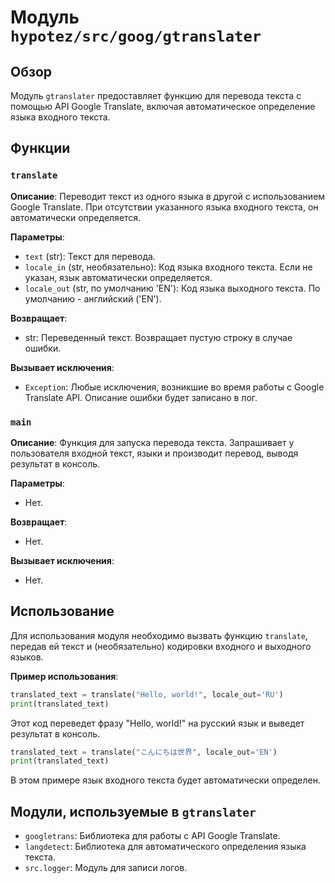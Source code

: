 # Модуль `hypotez/src/goog/gtranslater`

## Обзор

Модуль `gtranslater` предоставляет функцию для перевода текста с помощью API Google Translate, включая автоматическое определение языка входного текста.

## Функции

### `translate`

**Описание**: Переводит текст из одного языка в другой с использованием Google Translate. При отсутствии указанного языка входного текста, он автоматически определяется.

**Параметры**:

- `text` (str): Текст для перевода.
- `locale_in` (str, необязательно): Код языка входного текста. Если не указан, язык автоматически определяется.
- `locale_out` (str, по умолчанию 'EN'): Код языка выходного текста. По умолчанию - английский ('EN').


**Возвращает**:

- str: Переведенный текст. Возвращает пустую строку в случае ошибки.


**Вызывает исключения**:

- `Exception`: Любые исключения, возникшие во время работы с Google Translate API.  Описание ошибки будет записано в лог.

### `main`

**Описание**: Функция для запуска перевода текста. Запрашивает у пользователя входной текст, языки и производит перевод, выводя результат в консоль.

**Параметры**:

- Нет.

**Возвращает**:

- Нет.

**Вызывает исключения**:

- Нет.


## Использование

Для использования модуля необходимо вызвать функцию `translate`, передав ей текст и (необязательно) кодировки входного и выходного языков.

**Пример использования**:

```python
translated_text = translate("Hello, world!", locale_out='RU')
print(translated_text)
```

Этот код переведет фразу "Hello, world!" на русский язык и выведет результат в консоль.


```python
translated_text = translate("こんにちは世界", locale_out='EN')
print(translated_text)
```

В этом примере язык входного текста будет автоматически определен.


## Модули, используемые в `gtranslater`

- `googletrans`: Библиотека для работы с API Google Translate.
- `langdetect`: Библиотека для автоматического определения языка текста.
- `src.logger`: Модуль для записи логов.